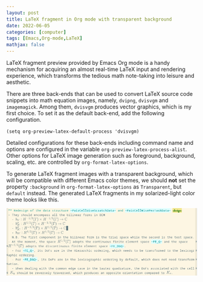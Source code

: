 ```yaml
---
layout: post
title: LaTeX fragment in Org mode with transparent background
date: 2022-06-05
categories: [computer]
tags: [Emacs,Org-mode,LaTeX]
mathjax: false
---
```


LaTeX fragment preview provided by Emacs Org mode is a handy mechanism for acquiring an almost real-time LaTeX input and rendering experience, which transforms the tedious math note-taking into leisure and aesthetic.

There are three back-ends that can be used to convert LaTeX source code snippets into math equation images, namely, `dvipng`, `dvisvgm` and `imagemagick`. Among them, `dvisvgm` produces vector graphics, which is my first choice. To set it as the default back-end, add the following configuration.

```emacs-lisp
(setq org-preview-latex-default-process 'dvisvgm)
```

Detailed configurations for these back-ends including command name and options are configured in the variable `org-preview-latex-process-alist`. Other options for LaTeX image generation such as foreground, background, scaling, etc. are controlled by `org-format-latex-options`.

To generate LaTeX fragment images with a transparent background, which will be compatible with different Emacs color themes, we should **not** set the property `:background` in `org-format-latex-options` as `Transparent`, but `default` instead. The generated LaTeX fragments in my solarized-light color theme looks like this.

<p align="center"><img src="/figures/2022-05-27_18-00-12-latex-fragment-transparent-background-in-org.png" alt="" /></p>

